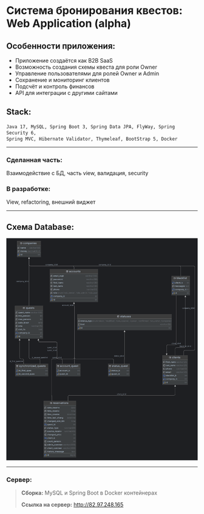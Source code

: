 # Система бронирования квестов: Web Application (alpha)

## Особенности приложения:
+ Приложение создаётся как B2B SaaS 
+ Возможность создания схемы квеста для роли Owner
+ Управление пользователями для ролей Owner и Admin
+ Сохранение и мониторинг клиентов
+ Подсчёт и контроль финансов
+ API для интеграции с другими сайтами

## Stack:
```
Java 17, MySQL, Spring Boot 3, Spring Data JPA, FlyWay, Spring Security 6, 
Spring MVC, Hibernate Validator, Thymeleaf, BootStrap 5, Docker
```
***

### Сделанная часть: 
Взаимодействие с БД, часть view, валидация, security

### В разработке: 
View, refactoring, внешний виджет
***

## Схема Database:

![Схема БД](projectinfo/database-diagram.png)
***

### Сервер:
>__Сборка:__
MySQL и Spring Boot в Docker контейнерах
> 
>__Ссылка на сервер:__ 
> <a href="http://82.97.248.165" target="_blank">http://82.97.248.165</a>